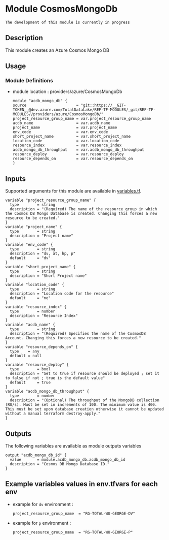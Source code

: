# Module CosmosMongoDb

`The development of this module is currently in progress`

## Description

This module creates an Azure Cosmos Mongo DB

## Usage

### Module Definitions

- module location : providers/azure/CosmosMongoDb

  ```hcl
  module "acdb_mongo_db" {
  source                      = "git::https://__GIT-TOKEN__@dev.azure.com/TotalDataLake/REF-TF-MODULES/_git/REF-TF-MODULES//providers/azure/CosmosMongoDb/"
  project_resource_group_name = var.project_resource_group_name
  acdb_name                   = var.acdb_name
  project_name                = var.project_name
  env_code                    = var.env_code
  short_project_name          = var.short_project_name
  location_code               = var.location_code
  resource_index              = var.resource_index
  acdb_mongo_db_throughput    = var.acdb_mongo_db_throughput
  resource_deploy             = var.resource_deploy
  resource_depends_on         = var.resource_depends_on
  }
  ```

## Inputs

Supported arguments for this module are available in [variables.tf](variables.tf).

```hcl
variable "project_resource_group_name" {
  type        = string
  description = "(Required) The name of the resource group in which the Cosmos DB Mongo Database is created. Changing this forces a new resource to be created."
}
variable "project_name" {
  type        = string
  description = "Project name"
}
variable "env_code" {
  type        = string
  description = "dv, at, hp, p"
  default     = "dv"
}
variable "short_project_name" {
  type        = string
  description = "Short Project name"
}
variable "location_code" {
  type        = string
  description = "Location code for the resource"
  default     = "ne"
}
variable "resource_index" {
  type        = number
  description = "Resource Index"
}
variable "acdb_name" {
  type        = string
  description = "(Required) Specifies the name of the CosmosDB Account. Changing this forces a new resource to be created."
}
variable "resource_depends_on" {
  type    = any
  default = null
}
variable "resource_deploy" {
  type        = bool
  description = "Set to true if resource should be deployed ; set it to false if not ; true is the default value"
  default     = true
}
variable "acdb_mongo_db_throughput" {
  type        = number
  description = "(Optional) The throughput of the MongoDB collection (RU/s). Must be set in increments of 100. The minimum value is 400. This must be set upon database creation otherwise it cannot be updated without a manual terraform destroy-apply."
}
```

## Outputs

The following variables are available as module outputs variables

```hcl
output "acdb_mongo_db_id" {
  value       = module.acdb_mongo_db.acdb_mongo_db_id
  description = "Cosmos DB Mongo Database ID."
}
```

## Example variables values in env.tfvars for each env

- example for `dv` environment :
  ```hcl
  project_resource_group_name  = "RG-TOTAL-WU-GEORGE-DV"
  ```
- example for `p` environment :
  ```hcl
  project_resource_group_name  = "RG-TOTAL-WU-GEORGE-P"
  ```
